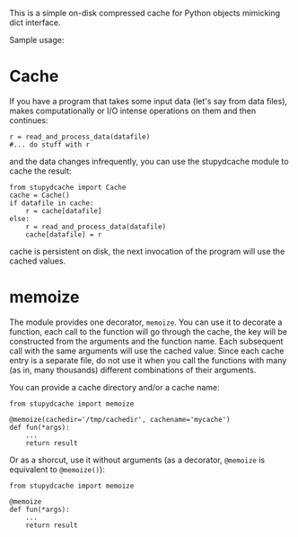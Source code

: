 This is a simple on-disk compressed cache for Python objects mimicking dict interface.

Sample usage:

# Cache

If you have a program that takes some input data (let's say from data files), makes computationally or I/O intense
operations on them and then continues:

    r = read_and_process_data(datafile)
    #... do stuff with r

and the data changes infrequently, you can use the stupydcache module to cache the result:

    from stupydcache import Cache
    cache = Cache()
    if datafile in cache:
        r = cache[datafile]
    else:
        r = read_and_process_data(datafile)
        cache[datafile] = r

cache is persistent on disk, the next invocation of the program will use the cached values.


# memoize

The module provides one decorator, `memoize`. You can use it to decorate a
function, each call to the function will go through the cache, the key will be
constructed from the arguments and the function name. Each subsequent call with
the same arguments will use the cached value.  Since each cache entry is a
separate file, do not use it when you call the functions with many (as in,
many thousands) different combinations of their arguments.

You can provide a cache directory and/or a cache name:

    from stupydcache import memoize

    @memoize(cachedir='/tmp/cachedir', cachename='mycache')
    def fun(*args):
        ...
        return result

Or as a shorcut, use it without arguments (as a decorator, `@memoize` is equivalent to `@memoize()`):

    from stupydcache import memoize

    @memoize
    def fun(*args):
        ...
        return result


